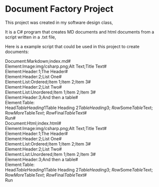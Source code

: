 # Document Factory Project
This project was created in my software design class,

It is a C# program that creates MD documents and html documents from a script written in a .txt file,

Here is a example script that could be used in this project to create documents:


Document:Markdown;index.md# \
Element:Image:img/csharp.png;Alt Text;Title Text# \
Element:Header:1;The Header# \
Element:Header:2;List One# \
Element:List:Ordered;Item 1;Item 2;Item 3# \
Element:Header:2;List Two# \
Element:List:Unordered;Item 1;Item 2;Item 3# \
Element:Header:3;And then a table# \
Element:Table: \
Head$Table Heading 1$Table Heading 2$Table Heading 3; \
Row$Some$Table$Text; \
Row$More$Table$Text; \
Row$Final$Table$Text# \
Run# \
Document:Html;index.html# \
Element:Image:img/csharp.png;Alt Text;Title Text# \
Element:Header:1;The Header# \
Element:Header:2;List One# \
Element:List:Ordered;Item 1;Item 2;Item 3# \
Element:Header:2;List Two# \
Element:List:Unordered;Item 1;Item 2;Item 3# \
Element:Header:3;And then a table# \
Element:Table: \
Head$Table Heading 1$Table Heading 2$Table Heading 3; \
Row$Some$Table$Text; \
Row$More$Table$Text; \
Row$Final$Table$Text# \
Run
